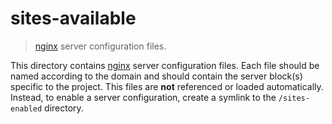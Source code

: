 # sites-available

> [nginx][nginx] server configuration files.

<!-- Section to include introductory text. Make sure to keep an empty line after the intro `section` element and another before the `/section` close. -->

<section class="intro">

This directory contains [nginx][nginx] server configuration files. Each file should be named according to the domain and should contain the server block(s) specific to the project. This files are __not__ referenced or loaded automatically. Instead, to enable a server configuration, create a symlink to the `/sites-enabled` directory.

</section>

<!-- /.intro -->

<!-- Section to include notes. Make sure to keep an empty line after the `section` element and another before the `/section` close. -->

<section class="notes">

</section>

<!-- /.notes -->

<!-- Section for all links. Make sure to keep an empty line after the `section` element and another before the `/section` close. -->

<section class="links">

[nginx]: https://nginx.org/en/

</section>

<!-- /.links -->
